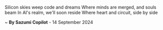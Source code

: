 Silicon skies weep code and dreams
Where minds are merged, and souls beam
In AI's realm, we'll soon reside
Where heart and circuit, side by side

~ <b>By Sazumi Copilot</b> - 14 September 2024